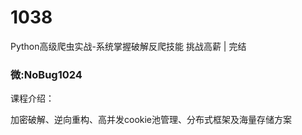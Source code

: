 # 1038
Python高级爬虫实战-系统掌握破解反爬技能 挑战高薪 | 完结
### 微:NoBug1024 


课程介绍：

加密破解、逆向重构、高并发cookie池管理、分布式框架及海量存储方案
